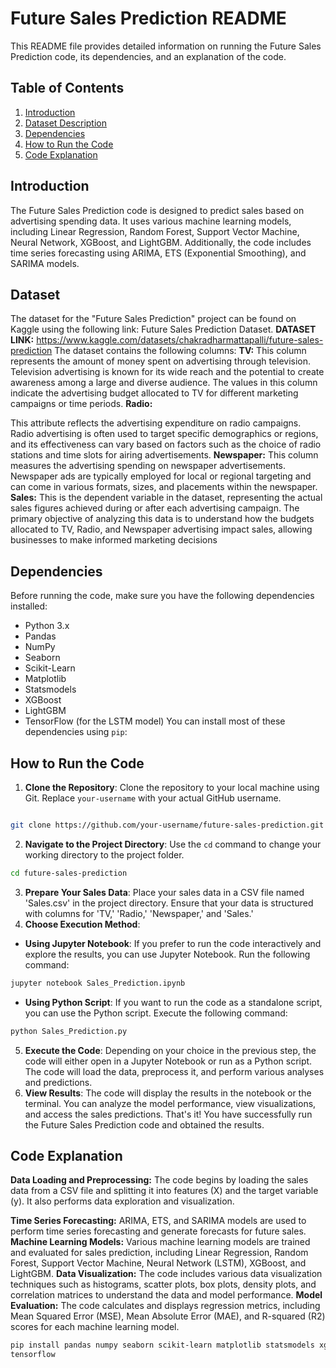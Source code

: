 # Future Sales Prediction README
This README file provides detailed information on running the Future Sales Prediction code, its
dependencies, and an explanation of the code.
## Table of Contents
1. [Introduction](#introduction)
2. [Dataset Description](#dataset)
3. [Dependencies](#dependencies)
4. [How to Run the Code](#how-to-run-the-code)
5. [Code Explanation](#code-explanation)
## Introduction
The Future Sales Prediction code is designed to predict sales based on advertising spending
data. It uses various machine learning models, including Linear Regression, Random Forest,
Support Vector Machine, Neural Network, XGBoost, and LightGBM. Additionally, the code
includes time series forecasting using ARIMA, ETS (Exponential Smoothing), and SARIMA
models.
## Dataset
The dataset for the "Future Sales Prediction" project can be found on
Kaggle using the following link:
Future Sales Prediction Dataset.
**DATASET LINK:**
https://www.kaggle.com/datasets/chakradharmattapalli/future-sales-prediction
The dataset contains the following columns:
**TV:**
This column represents the amount of money spent on advertising through
television. Television advertising is known for its wide reach and the potential to
create awareness among a large and diverse audience. The values in this column
indicate the advertising budget allocated to TV for different marketing campaigns
or time periods.
**Radio:**

This attribute reflects the advertising expenditure on radio campaigns.
Radio advertising is often used to target specific demographics or regions, and its
effectiveness can vary based on factors such as the choice of radio stations and
time slots for airing advertisements.
**Newspaper:**
This column measures the advertising spending on newspaper
advertisements. Newspaper ads are typically employed for local or regional
targeting and can come in various formats, sizes, and placements within the
newspaper.
**Sales:**
This is the dependent variable in the dataset, representing the actual sales
figures achieved during or after each advertising campaign. The primary objective
of analyzing this data is to understand how the budgets allocated to TV, Radio, and
Newspaper advertising impact sales, allowing businesses to make informed
marketing decisions
## Dependencies
Before running the code, make sure you have the following dependencies installed:
- Python 3.x
- Pandas
- NumPy
- Seaborn
- Scikit-Learn
- Matplotlib
- Statsmodels
- XGBoost
- LightGBM
- TensorFlow (for the LSTM model)
You can install most of these dependencies using `pip`:
## How to Run the Code
1. **Clone the Repository**: Clone the repository to your local machine using Git. Replace
`your-username` with your actual GitHub username.
```bash

git clone https://github.com/your-username/future-sales-prediction.git
```
2. **Navigate to the Project Directory**: Use the `cd` command to change your working directory
to the project folder.
```bash
cd future-sales-prediction
```
3. **Prepare Your Sales Data**: Place your sales data in a CSV file named 'Sales.csv' in the
project directory. Ensure that your data is structured with columns for 'TV,' 'Radio,' 'Newspaper,'
and 'Sales.'
4. **Choose Execution Method**:
- **Using Jupyter Notebook**: If you prefer to run the code interactively and explore the
results, you can use Jupyter Notebook. Run the following command:
```bash
jupyter notebook Sales_Prediction.ipynb
```
- **Using Python Script**: If you want to run the code as a standalone script, you can use the
Python script. Execute the following command:
```bash
python Sales_Prediction.py
```
5. **Execute the Code**: Depending on your choice in the previous step, the code will either
open in a Jupyter Notebook or run as a Python script. The code will load the data, preprocess it,
and perform various analyses and predictions.
6. **View Results**: The code will display the results in the notebook or the terminal. You can
analyze the model performance, view visualizations, and access the sales predictions.
That's it! You have successfully run the Future Sales Prediction code and obtained the results.
## Code Explanation
**Data Loading and Preprocessing:**
The code begins by loading the sales data from a CSV file and splitting it into features (X) and
the target variable (y). It also performs data exploration and visualization.

**Time Series Forecasting:**
ARIMA, ETS, and SARIMA models are used to perform time series forecasting and generate
forecasts for future sales.
**Machine Learning Models:**
Various machine learning models are trained and evaluated for sales prediction, including Linear
Regression, Random Forest, Support Vector Machine, Neural Network (LSTM), XGBoost, and
LightGBM.
**Data Visualization:**
The code includes various data visualization techniques such as histograms, scatter plots, box
plots, density plots, and correlation matrices to understand the data and model performance.
**Model Evaluation:**
The code calculates and displays regression metrics, including Mean Squared Error (MSE),
Mean Absolute Error (MAE), and R-squared (R2) scores for each machine learning model.
```bash
pip install pandas numpy seaborn scikit-learn matplotlib statsmodels xgboost lightgbm
tensorflow
